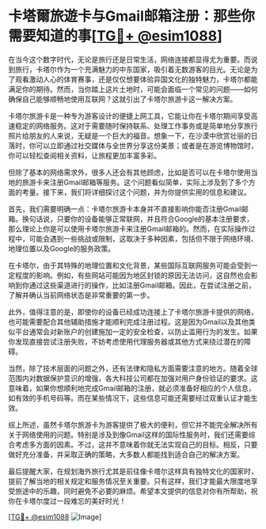 # 卡塔爾旅遊卡与Gmail邮箱注册：那些你需要知道的事[[TG💪+ @esim1088](https://t.me/s/esim1088)]

在当今这个数字时代，无论是旅行还是日常生活，网络连接都显得尤为重要。而说到旅行，卡塔尔作为一个充满魅力的中东国家，吸引着无数游客的目光。无论是为了观看激动人心的体育赛事，还是仅仅想要体验异国文化的独特魅力，卡塔尔都能满足你的期待。然而，当你踏上这片土地时，可能会面临一个常见的问题——如何确保自己能够顺畅地使用互联网？这就引出了卡塔尔旅游卡这一解决方案。

卡塔尔旅游卡是一种专为游客设计的便捷上网工具，它能让你在卡塔尔期间享受高速稳定的网络服务。这对于需要随时保持联系、处理工作事务或是简单地分享旅行照片给朋友的人来说，无疑是一个巨大的福音。想象一下，在沙漠中欣赏壮丽的日落时，你可以立即通过社交媒体与全世界分享这份美景；或者是在游览博物馆时，你可以轻松查阅相关资料，让旅程更加丰富多彩。

但除了基本的网络需求外，很多人还会有其他顾虑，比如是否可以在卡塔尔使用当地的旅游卡来注册Gmail邮箱等服务。这个问题看似简单，实际上涉及到了多个方面的考量。接下来，我们将详细探讨这个问题，并为你提供实用的信息和建议。

首先，我们需要明确一点：卡塔尔旅游卡本身并不直接影响你能否注册Gmail邮箱。换句话说，只要你的设备能够正常联网，并且符合Google的基本注册要求，那么理论上你是可以使用卡塔尔旅游卡来注册Gmail邮箱的。然而，在实际操作过程中，可能会遇到一些挑战或限制，这取决于多种因素，包括但不限于网络环境、地理位置以及Google的服务政策。

在卡塔尔，由于其特殊的地理位置和文化背景，某些国际互联网服务可能会受到一定程度的影响。例如，有些网站可能因为地区封锁的原因无法访问，这自然也会影响到你通过这些渠道进行的操作，比如注册Gmail邮箱。因此，在尝试注册之前，了解并确认当前网络状态是非常重要的第一步。

此外，值得注意的是，即使你的设备已经成功连接上了卡塔尔旅游卡提供的网络，也可能需要配合其他辅助措施才能顺利完成注册过程。这是因为Gmail以及其他类似平台通常会对新账户的创建施加一定的安全检查，以防止滥用行为的发生。如果你发现直接尝试注册失败，不妨考虑使用代理服务器或其他方式来绕过潜在的障碍。

当然，除了技术层面的问题之外，还有法律和隐私方面需要注意的地方。随着全球范围内对数据保护意识的增强，各大科技公司都在加强对用户身份验证的要求。这意味着，如果你想顺利地完成Gmail邮箱的注册，就必须准备好相应的个人信息，如有效的手机号码等。而在某些情况下，这些信息可能还需要经过双重认证才能生效。

综上所述，虽然卡塔尔旅游卡为游客提供了极大的便利，但它并不能完全解决所有关于网络使用的问题。特别是涉及到像Gmail这样的国际性服务时，我们还需要综合考虑多方面的因素。不过，这并不意味着你就无法实现自己的目标。相反，只要做好充分准备，并采取正确的策略，大多数人都能找到适合自己的解决方案。

最后提醒大家，在规划海外旅行尤其是前往像卡塔尔这样具有独特文化的国家时，提前了解当地的相关规定和服务情况至关重要。只有这样，我们才能最大限度地享受旅途中的乐趣，同时避免不必要的麻烦。希望本文提供的信息对你有所帮助，祝你在卡塔尔度过一段难忘的美好时光！

[[TG💪+ @esim1088](https://t.me/s/esim1088) ![Image](https://i.postimg.cc/4NQfJmqS/Snipaste-2025-05-13-00-14-12.png)]